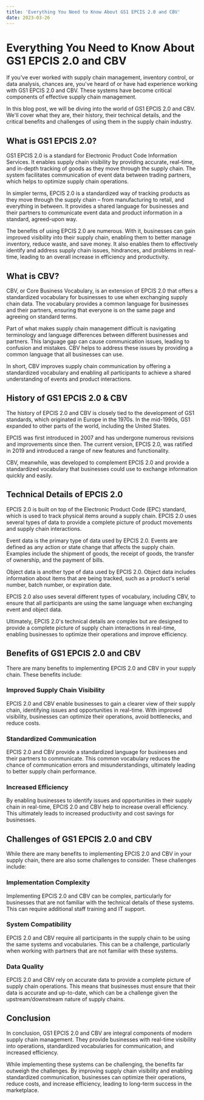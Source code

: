 ```yaml
---
title: 'Everything You Need to Know About GS1 EPCIS 2.0 and CBV'
date: 2023-03-26
---
```


# Everything You Need to Know About GS1 EPCIS 2.0 and CBV

If you've ever worked with supply chain management, inventory control, or data analysis, chances are, you've heard of or have had experience working with GS1 EPCIS 2.0 and CBV. These systems have become critical components of effective supply chain management.

In this blog post, we will be diving into the world of GS1 EPCIS 2.0 and CBV. We'll cover what they are, their history, their technical details, and the critical benefits and challenges of using them in the supply chain industry.

## What is GS1 EPCIS 2.0?

GS1 EPCIS 2.0 is a standard for Electronic Product Code Information Services. It enables supply chain visibility by providing accurate, real-time, and in-depth tracking of goods as they move through the supply chain. The system facilitates communication of event data between trading partners, which helps to optimize supply chain operations.

In simpler terms, EPCIS 2.0 is a standardized way of tracking products as they move through the supply chain – from manufacturing to retail, and everything in between. It provides a shared language for businesses and their partners to communicate event data and product information in a standard, agreed-upon way.

The benefits of using EPCIS 2.0 are numerous. With it, businesses can gain improved visibility into their supply chain, enabling them to better manage inventory, reduce waste, and save money. It also enables them to effectively identify and address supply chain issues, hindrances, and problems in real-time, leading to an overall increase in efficiency and productivity.

## What is CBV?

CBV, or Core Business Vocabulary, is an extension of EPCIS 2.0 that offers a standardized vocabulary for businesses to use when exchanging supply chain data. The vocabulary provides a common language for businesses and their partners, ensuring that everyone is on the same page and agreeing on standard terms.

Part of what makes supply chain management difficult is navigating terminology and language differences between different businesses and partners. This language gap can cause communication issues, leading to confusion and mistakes. CBV helps to address these issues by providing a common language that all businesses can use.

In short, CBV improves supply chain communication by offering a standardized vocabulary and enabling all participants to achieve a shared understanding of events and product interactions.

## History of GS1 EPCIS 2.0 & CBV

The history of EPCIS 2.0 and CBV is closely tied to the development of GS1 standards, which originated in Europe in the 1970s. In the mid-1990s, GS1 expanded to other parts of the world, including the United States.

EPCIS was first introduced in 2007 and has undergone numerous revisions and improvements since then. The current version, EPCIS 2.0, was ratified in 2019 and introduced a range of new features and functionality.

CBV, meanwhile, was developed to complement EPCIS 2.0 and provide a standardized vocabulary that businesses could use to exchange information quickly and easily.

## Technical Details of EPCIS 2.0

EPCIS 2.0 is built on top of the Electronic Product Code (EPC) standard, which is used to track physical items around a supply chain. EPCIS 2.0 uses several types of data to provide a complete picture of product movements and supply chain interactions.

Event data is the primary type of data used by EPCIS 2.0. Events are defined as any action or state change that affects the supply chain. Examples include the shipment of goods, the receipt of goods, the transfer of ownership, and the payment of bills.

Object data is another type of data used by EPCIS 2.0. Object data includes information about items that are being tracked, such as a product's serial number, batch number, or expiration date.

EPCIS 2.0 also uses several different types of vocabulary, including CBV, to ensure that all participants are using the same language when exchanging event and object data.

Ultimately, EPCIS 2.0's technical details are complex but are designed to provide a complete picture of supply chain interactions in real-time, enabling businesses to optimize their operations and improve efficiency.

## Benefits of GS1 EPCIS 2.0 and CBV

There are many benefits to implementing EPCIS 2.0 and CBV in your supply chain. These benefits include:

### Improved Supply Chain Visibility

EPCIS 2.0 and CBV enable businesses to gain a clearer view of their supply chain, identifying issues and opportunities in real-time. With improved visibility, businesses can optimize their operations, avoid bottlenecks, and reduce costs.

### Standardized Communication

EPCIS 2.0 and CBV provide a standardized language for businesses and their partners to communicate. This common vocabulary reduces the chance of communication errors and misunderstandings, ultimately leading to better supply chain performance.

### Increased Efficiency

By enabling businesses to identify issues and opportunities in their supply chain in real-time, EPCIS 2.0 and CBV help to increase overall efficiency. This ultimately leads to increased productivity and cost savings for businesses.

## Challenges of GS1 EPCIS 2.0 and CBV

While there are many benefits to implementing EPCIS 2.0 and CBV in your supply chain, there are also some challenges to consider. These challenges include:

### Implementation Complexity

Implementing EPCIS 2.0 and CBV can be complex, particularly for businesses that are not familiar with the technical details of these systems. This can require additional staff training and IT support.

### System Compatibility

EPCIS 2.0 and CBV require all participants in the supply chain to be using the same systems and vocabularies. This can be a challenge, particularly when working with partners that are not familiar with these systems.

### Data Quality

EPCIS 2.0 and CBV rely on accurate data to provide a complete picture of supply chain operations. This means that businesses must ensure that their data is accurate and up-to-date, which can be a challenge given the upstream/downstream nature of supply chains.

## Conclusion

In conclusion, GS1 EPCIS 2.0 and CBV are integral components of modern supply chain management. They provide businesses with real-time visibility into operations, standardized vocabularies for communication, and increased efficiency.

While implementing these systems can be challenging, the benefits far outweigh the challenges. By improving supply chain visibility and enabling standardized communication, businesses can optimize their operations, reduce costs, and increase efficiency, leading to long-term success in the marketplace.
